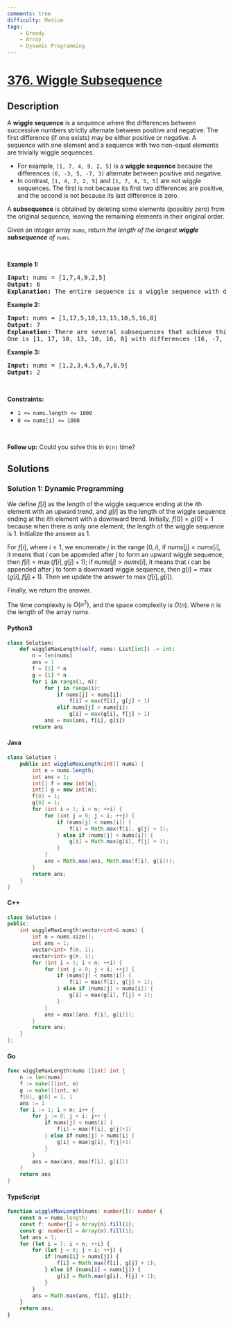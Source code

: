 ```yaml
---
comments: true
difficulty: Medium
tags:
    - Greedy
    - Array
    - Dynamic Programming
---
```


<!-- problem:start -->

# [376. Wiggle Subsequence](https://leetcode.com/problems/wiggle-subsequence)

## Description

<!-- description:start -->

<p>A <strong>wiggle sequence</strong> is a sequence where the differences between successive numbers strictly alternate between positive and negative. The first difference (if one exists) may be either positive or negative. A sequence with one element and a sequence with two non-equal elements are trivially wiggle sequences.</p>

<ul>
	<li>For example, <code>[1, 7, 4, 9, 2, 5]</code> is a <strong>wiggle sequence</strong> because the differences <code>(6, -3, 5, -7, 3)</code> alternate between positive and negative.</li>
	<li>In contrast, <code>[1, 4, 7, 2, 5]</code> and <code>[1, 7, 4, 5, 5]</code> are not wiggle sequences. The first is not because its first two differences are positive, and the second is not because its last difference is zero.</li>
</ul>

<p>A <strong>subsequence</strong> is obtained by deleting some elements (possibly zero) from the original sequence, leaving the remaining elements in their original order.</p>

<p>Given an integer array <code>nums</code>, return <em>the length of the longest <strong>wiggle subsequence</strong> of </em><code>nums</code>.</p>

<p>&nbsp;</p>
<p><strong class="example">Example 1:</strong></p>

<pre>
<strong>Input:</strong> nums = [1,7,4,9,2,5]
<strong>Output:</strong> 6
<strong>Explanation:</strong> The entire sequence is a wiggle sequence with differences (6, -3, 5, -7, 3).
</pre>

<p><strong class="example">Example 2:</strong></p>

<pre>
<strong>Input:</strong> nums = [1,17,5,10,13,15,10,5,16,8]
<strong>Output:</strong> 7
<strong>Explanation:</strong> There are several subsequences that achieve this length.
One is [1, 17, 10, 13, 10, 16, 8] with differences (16, -7, 3, -3, 6, -8).
</pre>

<p><strong class="example">Example 3:</strong></p>

<pre>
<strong>Input:</strong> nums = [1,2,3,4,5,6,7,8,9]
<strong>Output:</strong> 2
</pre>

<p>&nbsp;</p>
<p><strong>Constraints:</strong></p>

<ul>
	<li><code>1 &lt;= nums.length &lt;= 1000</code></li>
	<li><code>0 &lt;= nums[i] &lt;= 1000</code></li>
</ul>

<p>&nbsp;</p>
<p><strong>Follow up:</strong> Could you solve this in <code>O(n)</code> time?</p>

<!-- description:end -->

## Solutions

<!-- solution:start -->

### Solution 1: Dynamic Programming

We define $f[i]$ as the length of the wiggle sequence ending at the $i$th element with an upward trend, and $g[i]$ as the length of the wiggle sequence ending at the $i$th element with a downward trend. Initially, $f[0] = g[0] = 1$ because when there is only one element, the length of the wiggle sequence is $1$. Initialize the answer as $1$.

For $f[i]$, where $i \geq 1$, we enumerate $j$ in the range $[0, i)$, if $nums[j] < nums[i]$, it means that $i$ can be appended after $j$ to form an upward wiggle sequence, then $f[i] = \max(f[i], g[j] + 1)$; if $nums[j] > nums[i]$, it means that $i$ can be appended after $j$ to form a downward wiggle sequence, then $g[i] = \max(g[i], f[j] + 1)$. Then we update the answer to $\max(f[i], g[i])$.

Finally, we return the answer.

The time complexity is $O(n^2)$, and the space complexity is $O(n)$. Where $n$ is the length of the array $nums$.

<!-- tabs:start -->

#### Python3

```python
class Solution:
    def wiggleMaxLength(self, nums: List[int]) -> int:
        n = len(nums)
        ans = 1
        f = [1] * n
        g = [1] * n
        for i in range(1, n):
            for j in range(i):
                if nums[j] < nums[i]:
                    f[i] = max(f[i], g[j] + 1)
                elif nums[j] > nums[i]:
                    g[i] = max(g[i], f[j] + 1)
            ans = max(ans, f[i], g[i])
        return ans
```

#### Java

```java
class Solution {
    public int wiggleMaxLength(int[] nums) {
        int n = nums.length;
        int ans = 1;
        int[] f = new int[n];
        int[] g = new int[n];
        f[0] = 1;
        g[0] = 1;
        for (int i = 1; i < n; ++i) {
            for (int j = 0; j < i; ++j) {
                if (nums[j] < nums[i]) {
                    f[i] = Math.max(f[i], g[j] + 1);
                } else if (nums[j] > nums[i]) {
                    g[i] = Math.max(g[i], f[j] + 1);
                }
            }
            ans = Math.max(ans, Math.max(f[i], g[i]));
        }
        return ans;
    }
}
```

#### C++

```cpp
class Solution {
public:
    int wiggleMaxLength(vector<int>& nums) {
        int n = nums.size();
        int ans = 1;
        vector<int> f(n, 1);
        vector<int> g(n, 1);
        for (int i = 1; i < n; ++i) {
            for (int j = 0; j < i; ++j) {
                if (nums[j] < nums[i]) {
                    f[i] = max(f[i], g[j] + 1);
                } else if (nums[j] > nums[i]) {
                    g[i] = max(g[i], f[j] + 1);
                }
            }
            ans = max({ans, f[i], g[i]});
        }
        return ans;
    }
};
```

#### Go

```go
func wiggleMaxLength(nums []int) int {
	n := len(nums)
	f := make([]int, n)
	g := make([]int, n)
	f[0], g[0] = 1, 1
	ans := 1
	for i := 1; i < n; i++ {
		for j := 0; j < i; j++ {
			if nums[j] < nums[i] {
				f[i] = max(f[i], g[j]+1)
			} else if nums[j] > nums[i] {
				g[i] = max(g[i], f[j]+1)
			}
		}
		ans = max(ans, max(f[i], g[i]))
	}
	return ans
}
```

#### TypeScript

```ts
function wiggleMaxLength(nums: number[]): number {
    const n = nums.length;
    const f: number[] = Array(n).fill(1);
    const g: number[] = Array(n).fill(1);
    let ans = 1;
    for (let i = 1; i < n; ++i) {
        for (let j = 0; j < i; ++j) {
            if (nums[i] > nums[j]) {
                f[i] = Math.max(f[i], g[j] + 1);
            } else if (nums[i] < nums[j]) {
                g[i] = Math.max(g[i], f[j] + 1);
            }
        }
        ans = Math.max(ans, f[i], g[i]);
    }
    return ans;
}
```

<!-- tabs:end -->

<!-- solution:end -->

<!-- problem:end -->
